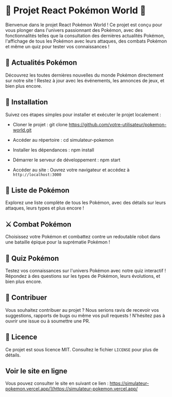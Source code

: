 # 🌟 Projet React Pokémon World 🌟

Bienvenue dans le projet React Pokémon World ! Ce projet est conçu pour vous plonger dans l'univers passionnant des Pokémon, avec des fonctionnalités telles que la consultation des dernières actualités Pokémon, l'affichage de tous les Pokémon avec leurs attaques, des combats Pokémon et même un quiz pour tester vos connaissances !

## 📰 Actualités Pokémon

Découvrez les toutes dernières nouvelles du monde Pokémon directement sur notre site ! Restez à jour avec les événements, les annonces de jeux, et bien plus encore.

## 📝 Installation

Suivez ces étapes simples pour installer et exécuter le projet localement :

- Cloner le projet :
git clone https://github.com/votre-utilisateur/pokemon-world.git


- Accéder au répertoire :
cd simulateur-pokemon


- Installer les dépendances :
npm install


- Démarrer le serveur de développement :
npm start


- Accéder au site :
Ouvrez votre navigateur et accédez à `http://localhost:3000`

## 🐾 Liste de Pokémon

Explorez une liste complète de tous les Pokémon, avec des détails sur leurs attaques, leurs types et plus encore !

## ⚔️ Combat Pokémon

Choisissez votre Pokémon et combattez contre un redoutable robot dans une bataille épique pour la suprématie Pokémon !

## 🧠 Quiz Pokémon

Testez vos connaissances sur l'univers Pokémon avec notre quiz interactif ! Répondez à des questions sur les types de Pokémon, leurs évolutions, et bien plus encore.

## 🚀 Contribuer

Vous souhaitez contribuer au projet ? Nous serions ravis de recevoir vos suggestions, rapports de bugs ou même vos pull requests ! N'hésitez pas à ouvrir une issue ou à soumettre une PR.

## 📝 Licence

Ce projet est sous licence MIT. Consultez le fichier `LICENSE` pour plus de détails.

## Voir le site en ligne

Vous pouvez consulter le site en suivant ce lien : https://simulateur-pokemon.vercel.app/](https://simulateur-pokemon.vercel.app/
